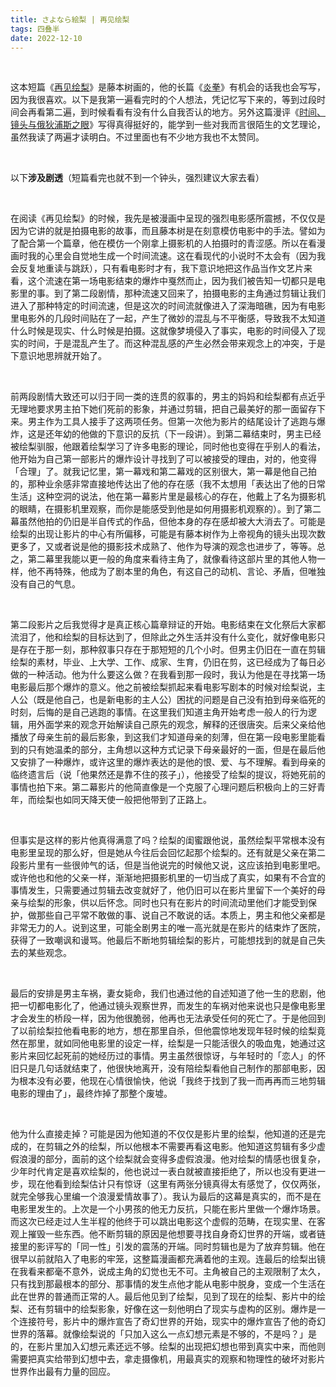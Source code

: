 ```yaml
---
title: さよなら絵梨 | 再见绘梨
tags: 四叠半
date: 2022-12-10
---
```






<br/>

这本短篇《[再见绘梨](https://book.douban.com/subject/36122670/)》是藤本树画的，他的长篇《[炎拳](https://book.douban.com/subject/27047659/)》有机会的话我也会写写，因为我很喜欢。以下是我第一遍看完时的个人想法，凭记忆写下来的，等到过段时间会再看第二遍，到时候看看有没有什么自我否认的地方。另外这篇漫评《[时间、镜头与俄狄浦斯之眼](https://book.douban.com/review/14336668/)》写得真得挺好的，能学到一些对我而言很陌生的文艺理论，虽然我读了两遍才读明白。不过里面也有不少地方我也不太赞同。

<br/>

以下**涉及剧透**（短篇看完也就不到一个钟头，强烈建议大家去看）

<br/>

在阅读《再见绘梨》的时候，我先是被漫画中呈现的强烈电影感所震撼，不仅仅是因为它讲的就是拍摄电影的故事，而且藤本树是在刻意模仿电影中的手法。譬如为了配合第一个篇章，他在模仿一个刚拿上摄影机的人拍摄时的青涩感。所以在看漫画时我的心里会自觉地生成一个时间流速。这在看现代的小说时不太会有（因为我会反复地重读与跳跃），只有看电影时才有，我下意识地把这作品当作文艺片来看，这个流速在第一场电影结束的爆炸中戛然而止，因为我们被告知一切都只是电影里的事。到了第二段剧情，那种流速又回来了，拍摄电影的主角通过剪辑让我们进入了那种特定的时间流速，但是这次的时间流就像进入了深海暗礁，因为有电影里电影外的几段时间贴在了一起，产生了微妙的混乱与不平衡感，导致我不太知道什么时候是现实、什么时候是拍摄。这就像梦境侵入了事实，电影的时间侵入了现实的时间，于是混乱产生了。而这种混乱感的产生必然会带来观念上的冲突，于是下意识地思辨就开始了。

<br/>

前两段剧情大致还可以归于同一类的连贯的叙事的，男主的妈妈和绘梨都有点近乎无理地要求男主拍下她们死前的影象，并通过剪辑，把自己最美好的那一面留存下来。男主作为工具人接手了这两项任务。但第一次他为影片的结尾设计了逃跑与爆炸，这是还年幼的他做的下意识的反抗（下一段讲）。到第二幕结束时，男主已经被绘梨驯服，他跟着绘梨学习了许多电影的理论，同时他也变得在乎别人的看法，他开始为自己第一部影片的爆炸设计寻找到了可以被接受的理由，对的，他变得「合理」了。就我记忆里，第一幕戏和第二幕戏的区别很大，第一幕是他自己拍的，那种业余感非常直接地传达出了他的存在感（我不太想用「表达出了他的日常生活」这种空洞的说法，他在第一幕影片里是最核心的存在，他戴上了名为摄影机的眼睛，在摄影机里观察，而你是能感受到他是如何用摄影机观察的）。到了第二幕虽然他拍的仍旧是半自传式的作品，但他本身的存在感却被大大消去了。可能是绘梨的出现让影片的中心有所偏移，可能是有藤本树作为上帝视角的镜头出现次数更多了，又或者说是他的摄影技术成熟了、他作为导演的观念也进步了，等等。总之，第二幕里我能以更一般的角度来看待主角了，就像看待这部片里的其他人物一样，他不再特殊，他成为了剧本里的角色，有这自己的动机、言论、矛盾，但唯独没有自己的气息。

<br/>

第二段影片之后我觉得才是真正核心篇章辩证的开始。电影结束在文化祭后大家都流泪了，他和绘梨的目标达到了，但除此之外生活并没有什么变化，就好像电影只是存在于那一刻，那种叙事只存在于那短短的几个小时。但男主仍旧在一直在剪辑绘梨的素材，毕业、上大学、工作、成家、生育，仍旧在剪，这已经成为了每日必做的一种活动。他为什么要这么做？在我看到那一段时，我认为他是在寻找第一场电影最后那个爆炸的意义。他之前被绘梨抓起来看电影写剧本的时候对绘梨说，主人公（既是他自己，也是新电影的主人公）困扰的问题是自己没有拍到母亲临死的时刻，后悔的是自己逃跑的事情。在这里我们知道主角开始考虑一般人的行为逻辑，用外面学来的观念开始解读自己原先的观念，解释的还很唐突。后来父亲给他播放了母亲生前的最后影象，到这我们才知道母亲的刻薄，但在第一段电影里能看到的只有她温柔的部分，主角想以这种方式记录下母亲最好的一面，但是在最后他又安排了一种爆炸，或许这里的爆炸表达的是他的恨、爱、与不理解。看到母亲的临终遗言后（说「他果然还是靠不住的孩子」），他接受了绘梨的提议，将她死前的事情也拍下来。第二幕影片的他简直像是一个克服了心理问题后积极向上的三好青年，而绘梨也如同天降天使一般把他带到了正路上。

<br/>

但事实是这样的影片他真得满意了吗？绘梨的闺蜜跟他说，虽然绘梨平常根本没有电影里呈现的那么好，但是她从今往后会回忆起那个绘梨的。还有就是父亲在第二段影片里有一些很帅气的话，但是当他说完的时候他又说，这应该拍到电影里吧。或许他也和他的父亲一样，渐渐地把摄影机里的一切当成了真实，如果有不合宜的事情发生，只需要通过剪辑去改变就好了，他仍旧可以在影片里留下一个美好的母亲与绘梨的形象，供以后怀念。同时也只有在影片的时间流动里他们才能受到保护，做那些自己平常不敢做的事、说自己不敢说的话。本质上，男主和他父亲都是非常无力的人。说到这里，可能全剧男主的唯一高光就是在影片的结束炸了医院，获得了一致嘲讽和谩骂。他最后不断地剪辑绘梨的影片，可能想找到的就是自己失去的某些观念。

<br/>

最后的安排是男主车祸，妻女毙命，我们也通过他的自述知道了他一生的悲剧，他把一切都电影化了，他通过镜头观察世界，而发生的车祸对他来说也只是像电影里才会发生的桥段一样，因为他很脆弱，他再也无法承受任何的死亡了。于是他回到了以前绘梨拉他看电影的地方，想在那里自杀，但他震惊地发现年轻时候的绘梨竟然在那里，就如同他电影里的设定一样，绘梨是一只能活很久的吸血鬼，她通过这影片来回忆起死前的她经历过的事情。男主虽然很惊讶，与年轻时的「恋人」的怀旧只是几句话就结束了，他很快地离开，没有陪绘梨看他自己制作的那部电影，因为根本没有必要，他现在心情很愉快，他说「我终于找到了我一而再再而三地剪辑电影的理由了」，最终炸掉了那整个废墟。

<br/>

他为什么直接走掉？可能是因为他知道的不仅仅是影片里的绘梨，他知道的还是完成的，在剪辑之外的绘梨，所以他根本不需要再看这电影。他知道这剪辑有多少虚假浪漫的部分，面前的这个绘梨就会变得多虚假浪漫。他对绘梨的情感也很复杂，少年时代肯定是喜欢绘梨的，他也说过一表白就被直接拒绝了，所以也没有更进一步，现在他看到绘梨估计只有惊讶（这里有两张分镜真得太有感觉了，仅仅两张，就完全够我心里编一个浪漫爱情故事了）。我认为最后的这幕是真实的，而不是在电影里发生的。上次是一个小男孩的他无力反抗，只能在影片里做一个爆炸场景。而这次已经走过人生半程的他终于可以跳出电影这个虚假的范畴，在现实里、在客观上摧毁一些东西。他不断剪辑的原因是他想要寻找自身奇幻世界的开端，或者链接里的影评写的「同一性」引发的震荡的开端。同时剪辑也是为了放弃剪辑。他在很早以前就陷入了电影的牢笼，这整篇漫画都充满着他的主观。连最后的绘梨出镜在我看来都毫不意外，说成主角的幻觉也无不可。主角被自己的主观限制了太久，只有找到那最根本的部分、那事情的发生点他才能从电影中脱身，变成一个生活在此在世界的普通而正常的人。最后他见到了绘梨，见到了现在的绘梨、影片中的绘梨、还有剪辑中的绘梨影象，好像在这一刻他明白了现实与虚构的区别。爆炸是一个连接符号，影片中的爆炸宣告了奇幻世界的开始，现实中的爆炸宣告了他的奇幻世界的落幕。就像绘梨说的「只加入这么一点幻想元素是不够的，不是吗？」是的，在影片里加入幻想元素还远不够。绘梨的出现把幻想也带到真实中来，而他则需要把真实给带到幻想中去，拿走摄像机，用最真实的观察和物理性的破坏对影片世界作出最有力量的回应。